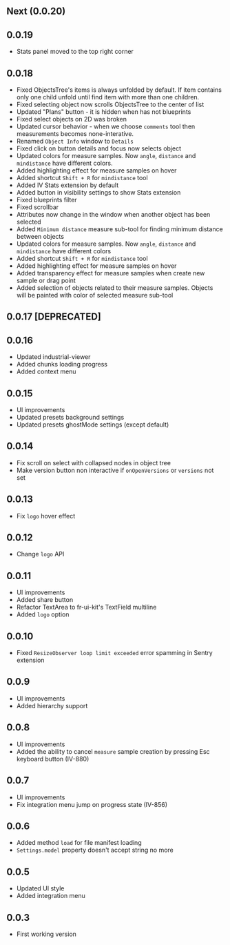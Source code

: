 ## Next (0.0.20)

## 0.0.19

- Stats panel moved to the top right corner

## 0.0.18

- Fixed ObjectsTree's items is always unfolded by default. If item contains only one child unfold until find item with more than one children.
- Fixed selecting object now scrolls ObjectsTree to the center of list
- Updated "Plans" button - it is hidden when has not blueprints
- Fixed select objects on 2D was broken
- Updated cursor behavior - when we choose `comments` tool then measurements becomes none-interative.
- Renamed `Object Info` window to `Details`
- Fixed click on button details and focus now selects object
- Updated colors for measure samples. Now `angle`, `distance` and `mindistance` have different colors.
- Added highlighting effect for measure samples on hover
- Added shortcut `Shift + R` for `mindistance` tool
- Added IV Stats extension by default
- Added button in visibility settings to show Stats extension
- Fixed blueprints filter
- Fixed scrollbar
- Attributes now change in the window when another object has been selected
- Added `Minimum distance` measure sub-tool for finding minimum distance between objects
- Updated colors for measure samples. Now `angle`, `distance` and `mindistance` have different colors
- Added shortcut `Shift + R` for `mindistance` tool
- Added highlighting effect for measure samples on hover
- Added transparency effect for measure samples when create new sample or drag point
- Added selection of objects related to their measure samples. Objects will be painted with color of selected measure sub-tool

## 0.0.17 [DEPRECATED]

## 0.0.16

- Updated industrial-viewer
- Added chunks loading progress
- Added context menu

## 0.0.15

- UI improvements
- Updated presets background settings
- Updated presets ghostMode settings (except default)

## 0.0.14

- Fix scroll on select with collapsed nodes in object tree
- Make version button non interactive if `onOpenVersions` or `versions` not set

## 0.0.13

- Fix `logo` hover effect

## 0.0.12

- Change `logo` API

## 0.0.11

- UI improvements
- Added share button
- Refactor TextArea to fr-ui-kit's TextField multiline
- Added `logo` option

## 0.0.10

- Fixed `ResizeObserver loop limit exceeded` error spamming in Sentry extension

## 0.0.9

- UI improvements
- Added hierarchy support

## 0.0.8

- UI improvements
- Added the ability to cancel `measure` sample creation by pressing Esc keyboard button (IV-880)

## 0.0.7

- UI improvements
- Fix integration menu jump on progress state (IV-856)

## 0.0.6

- Added method `load` for file manifest loading
- `Settings.model` property doesn't accept string no more

## 0.0.5

- Updated UI style
- Added integration menu

## 0.0.3

- First working version
